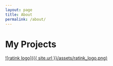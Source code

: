 ```yaml
---
layout: page
title: About
permalink: /about/
---
```


# My Projects
[![ratink logo]({{ site.url }}/assets/ratink_logo.png)](https://masterworkcoder.github.io/ratink)

